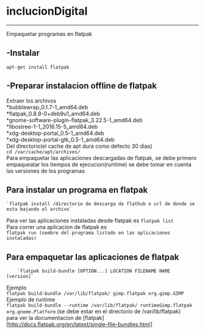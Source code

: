 # inclucionDigital
----------------------------
Empaquetar programas en flatpak  
## -Instalar  
	apt-get install flatpak  
## -Preparar instalacion offline de flatpak  
  Extraer los archivos  
	*bubblewrap_0.1.7-1_amd64.deb  
	*flatpak_0.8.9-0+deb9u1_amd64.deb  
	*gnome-software-plugin-flatpak_3.22.5-1_amd64.deb  
	*libostree-1-1_2016.15-5_amd64.deb  
	*xdg-desktop-portal_0.5-1_amd64.deb  
	*xdg-desktop-portal-gtk_0.5-1_amd64.deb  
  Del directorio(el cache de apt dura como defecto 30 dias)  
	`cd /var/cache/apt/archives/`  
Para empaquetar las aplicaciones descargadas de flatpak, se debe primero empaqueatar los tiempos de ejecucion(runtime) se debe tomar en cuenta las versiones de los programas  
## Para instalar un programa en flatpak
	`flatpak install /directorio de descarga de flathub o url de donde se esta bajando el archivo`
Para ver las aplicaciones instaladas desde flatpak es 
		`flatpak list`   
Para correr una aplicacion de flatpak es  
		`flatpak run (nombre del programa listado en las aplicaciones instaladas)`
## Para empaquetar las aplicaciones de flatpak  
		`flatpak build-bundle [OPTION...] LOCATION FILENAME NAME [version]`  
Ejemplo  
		`flatpak build-bundle /var/lib/flatpak/ gimp.flatpak org.gimp.GIMP`
Ejemplo de runtime  
		`flatpak build-bundle --runtime /var/lib/flatpak/ runtimeGimp.flatpak  org.gnome.Platform`
(se debe estar en el directorio de /var/lib/flatpak)  
para ver la documentacion de [flatpak][http://docs.flatpak.org/en/latest/single-file-bundles.html]  

	
